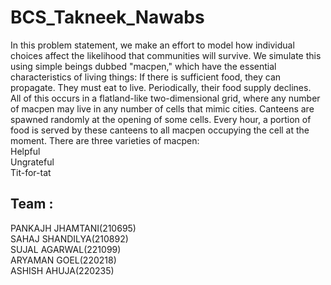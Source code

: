 # BCS_Takneek_Nawabs
In this problem statement, we make an effort to model how individual choices affect the likelihood that communities will survive.
We simulate this using simple beings dubbed "macpen," which have the essential characteristics of living things:
If there is sufficient food, they can propagate.
They must eat to live.
Periodically, their food supply declines. <br>
All of this occurs in a flatland-like two-dimensional grid, where any number of macpen may live in any number of cells that mimic cities. Canteens are spawned randomly at the opening of some cells. Every hour, a portion of food is served by these canteens to all macpen occupying the cell at the moment.
There are three varieties of macpen: <br>
Helpful <br>
Ungrateful <br>
Tit-for-tat <br>


## Team :
PANKAJH JHAMTANI(210695)<br> SAHAJ SHANDILYA(210892) <br>SUJAL AGARWAL(221099)<br> ARYAMAN GOEL(220218) <br>ASHISH AHUJA(220235)
